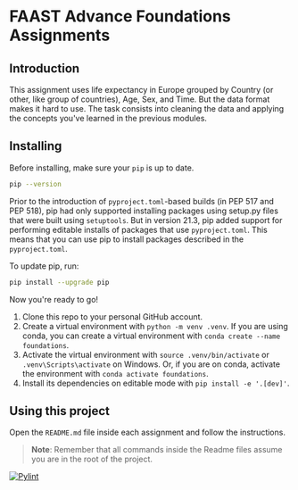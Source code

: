 # FAAST Advance Foundations Assignments

## Introduction

This assignment uses life expectancy in Europe grouped by Country (or other, like group of countries), Age, Sex, and Time. But the data format makes it hard to use. The task consists into cleaning the data and applying the concepts you've learned in the previous modules.

## Installing

Before installing, make sure your `pip` is up to date.

```bash
pip --version
```

Prior to the introduction of `pyproject.toml`-based builds (in PEP 517 and PEP 518), pip had only supported installing packages using setup.py files that were built using `setuptools`. But in version 21.3, pip added support for performing editable installs of packages that use `pyproject.toml`. This means that you can use pip to install packages described in the `pyproject.toml`.

To update pip, run:

```bash
pip install --upgrade pip
```

Now you're ready to go!

1. Clone this repo to your personal GitHub account.
2. Create a virtual environment with `python -m venv .venv`. If you are using conda, you can create a virtual environment with `conda create --name foundations`.
3. Activate the virtual environment with `source .venv/bin/activate` or `.venv\Scripts\activate` on Windows. Or, if you are on conda, activate the environment with `conda activate foundations`.
4. Install its dependencies on editable mode with `pip install -e '.[dev]'`.

## Using this project

Open the `README.md` file inside each assignment and follow the instructions.

> **Note**: Remember that all commands inside the Readme files assume you are in the root of the project.

[![Pylint](https://github.com/carolinafm216/FAAST/actions/workflows/pylint.yml/badge.svg?branch=ci)](https://github.com/carolinafm216/FAAST/actions/workflows/pylint.yml)

